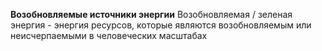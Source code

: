 **Возобновляемые источники энергии**
	Возобновляемая / зеленая энергия - энергия ресурсов, которые являются возобновляемым или неисчерпаемыми в человеческих масштабах
	